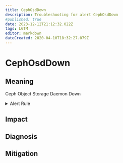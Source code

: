 ```yaml
---
title: CephOsdDown
description: Troubleshooting for alert CephOsdDown
#published: true
date: 2023-12-12T21:12:32.022Z
tags: LGTM
editor: markdown
dateCreated: 2020-04-10T18:32:27.079Z
---
```


# CephOsdDown

## Meaning
[//]: # "Short paragraph that explains what the alert means"
Ceph Object Storage Daemon Down

<details>
  <summary>Alert Rule</summary>

  ```yaml
alert: CephOsdDown
expr: ceph_osd_up == 0
for: 0m
labels:
    severity: critical
annotations:
    summary: Ceph OSD Down (instance {{ $labels.instance }})
    description: |-
        Ceph Object Storage Daemon Down
          VALUE = {{ $value }}
          LABELS = {{ $labels }}
    runbook: http://wiki.ringsq.io/runbook/CephOsdDown

  ```
</details>


## Impact
[//]: # "What could / will happen if the alert is not addressed"



## Diagnosis
[//]: # "Steps to take to identify the cause of the problem"



## Mitigation
[//]: # "The steps necessary to resolve the alert"
